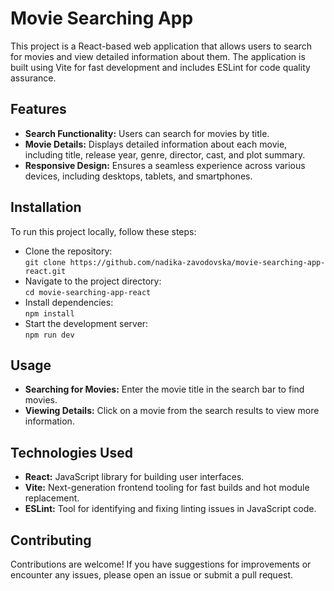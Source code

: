 # Movie Searching App

This project is a React-based web application that allows users to search for movies and view detailed information about them. The application is built using Vite for fast development and includes ESLint for code quality assurance.

## Features

- **Search Functionality:** Users can search for movies by title.
- **Movie Details:** Displays detailed information about each movie, including title, release year, genre, director, cast, and plot summary.
- **Responsive Design:** Ensures a seamless experience across various devices, including desktops, tablets, and smartphones.

## Installation
To run this project locally, follow these steps:

- Clone the repository:<br>
`git clone https://github.com/nadika-zavodovska/movie-searching-app-react.git`
- Navigate to the project directory:<br>
`cd movie-searching-app-react`
- Install dependencies:<br>
`npm install`
- Start the development server:<br>
`npm run dev`

## Usage
- **Searching for Movies:** Enter the movie title in the search bar to find movies.
- **Viewing Details:** Click on a movie from the search results to view more information.
## Technologies Used
- **React:** JavaScript library for building user interfaces.
- **Vite:** Next-generation frontend tooling for fast builds and hot module replacement.
- **ESLint:** Tool for identifying and fixing linting issues in JavaScript code.
## Contributing
Contributions are welcome! If you have suggestions for improvements or encounter any issues, please open an issue or submit a pull request.
